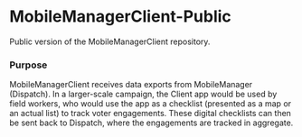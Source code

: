 # MobileManagerClient-Public
Public version of the MobileManagerClient repository.

### Purpose
MobileManagerClient receives data exports from MobileManager (Dispatch). In a larger-scale campaign, the Client app would be used by field workers, who would use the app as a checklist (presented as a map or an actual list) to track voter engagements. These digital checklists can then be sent back to Dispatch, where the engagements are tracked in aggregate.
